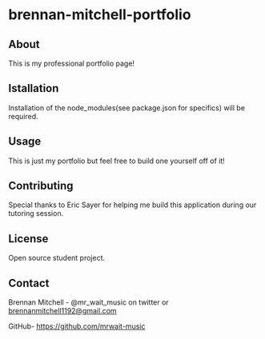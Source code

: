 # brennan-mitchell-portfolio

## About 
This is my professional portfolio page!

## Istallation
Installation of the node_modules(see package.json for specifics) will be required.

## Usage
This is just my portfolio but feel free to build one yourself off of it!

## Contributing
Special thanks to Eric Sayer for helping me build this application during our tutoring session.

## License
Open source student project.

## Contact
Brennan Mitchell - @mr_wait_music on twitter or brennanmitchell1192@gmail.com

GitHub- https://github.com/mrwait-music
